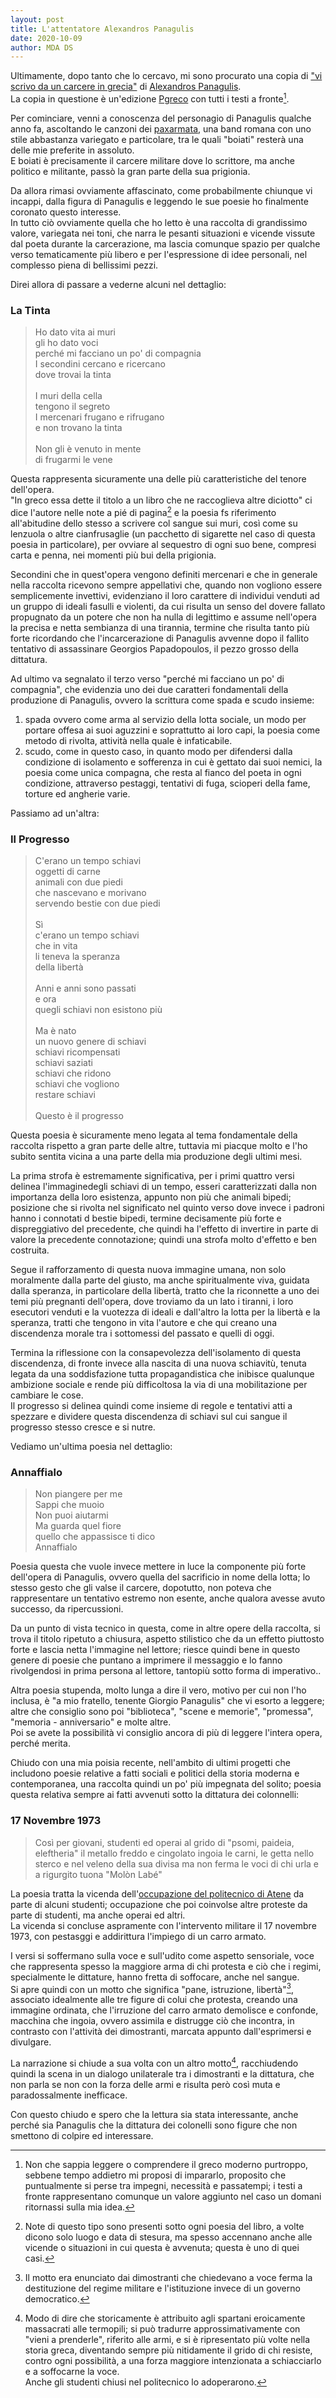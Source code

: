 ```yaml
---
layout: post
title: L'attentatore Alexandros Panagulis
date: 2020-10-09
author: MDA DS
---
```

Ultimamente, dopo tanto che lo cercavo, mi sono procurato una copia di ["vi scrivo da un carcere in grecia"](https://www.ibs.it/vi-scrivo-da-carcere-in-libro-alexandros-panagulis/e/9788868021870) di [Alexandros Panagulis](https://it.wikipedia.org/wiki/Alexandros_Panagulis).<br>
La copia in questione è un'edizione [Pgreco](http://edizionipgreco.it/libri/) con tutti i testi a fronte[^1].

Per cominciare, venni a conoscenza del personagio di Panagulis qualche anno fa, ascoltando le canzoni dei [paxarmata](https://www.youtube.com/channel/UC6Dc3P5rw9ZwqB1tgP62RNQ), una band romana con uno stile abbastanza variegato e particolare, tra le quali "boiati" resterà una delle mie preferite in assoluto.<br>
E boiati è precisamente il carcere militare dove lo scrittore, ma anche politico e militante, passò la gran parte della sua prigionia.

Da allora rimasi ovviamente affascinato, come probabilmente chiunque vi incappi, dalla figura di Panagulis e leggendo le sue poesie ho finalmente coronato questo interesse.<br>
In tutto ciò ovviamente quella che ho letto è una raccolta di grandissimo valore, variegata nei toni, che narra le pesanti situazioni e vicende vissute dal poeta durante la carcerazione, ma lascia comunque spazio per qualche verso tematicamente più libero e per l'espressione di idee personali, nel complesso piena di bellissimi pezzi.

Direi allora di passare a vederne alcuni nel dettaglio:

### La Tinta

> Ho dato vita ai muri <br>
> gli ho dato voci <br>
> perché mi facciano un po' di compagnia <br>
> I secondini cercano e ricercano <br>
> dove trovai la tinta <br>
> <br>
> I muri della cella <br>
> tengono il segreto <br>
> I mercenari frugano e rifrugano <br>
> e non trovano la tinta <br>
> <br>
> Non gli è venuto in mente <br>
> di frugarmi le vene

Questa rappresenta sicuramente una delle più caratteristiche del tenore dell'opera.<br>
"In greco essa dette il titolo a un libro che ne raccoglieva altre diciotto" ci dice l'autore nelle note a pié di pagina[^2] e la poesia fs riferimento all'abitudine dello stesso a scrivere col sangue sui muri, così come su lenzuola o altre cianfrusaglie (un pacchetto di sigarette nel caso di questa poesia in particolare), per ovviare al sequestro di ogni suo bene, compresi carta e penna, nei momenti più bui della prigionia.

Secondini che in quest'opera vengono definiti mercenari e che in generale nella raccolta ricevono sempre appellativi che, quando non vogliono essere semplicemente invettivi, evidenziano il loro carattere di individui venduti ad un gruppo di ideali fasulli e violenti, da cui risulta un senso del dovere fallato propugnato da un potere che non ha nulla di legittimo e assume nell'opera la precisa e netta sembianza di una tirannia, termine che risulta tanto più forte ricordando che l'incarcerazione di Panagulis avvenne dopo il fallito tentativo di assassinare Georgios Papadopoulos, il pezzo grosso della dittatura.

Ad ultimo va segnalato il terzo verso "perché mi facciano un po' di compagnia", che evidenzia uno dei due caratteri fondamentali della produzione di Panagulis, ovvero la scrittura come spada e scudo insieme:
1. spada ovvero come arma al servizio della lotta sociale, un modo per portare offesa ai suoi aguzzini e soprattutto ai loro capi, la poesia come metodo di rivolta, attività nella quale è infaticabile.
2. scudo, come in questo caso, in quanto modo per difendersi dalla condizione di isolamento e sofferenza in cui è gettato dai suoi nemici, la poesia come unica compagna, che resta al fianco del poeta in ogni condizione, attraverso pestaggi, tentativi di fuga, scioperi della fame, torture ed angherie varie.

Passiamo ad un'altra:

### Il Progresso

>C'erano un tempo schiavi<br>
>oggetti di carne<br>
>animali con due piedi<br>
>che nascevano e morivano<br>
>servendo bestie con due piedi<br>
><br>
>Sì<br>
>c'erano un tempo schiavi<br>
>che in vita<br>
>li teneva la speranza<br>
>della libertà<br>
><br>
>Anni e anni sono passati<br>
>e ora<br>
>quegli schiavi non esistono più<br>
><br>
>Ma è nato<br>
>un nuovo genere di schiavi<br>
>schiavi ricompensati<br>
>schiavi saziati<br>
>schiavi che ridono<br>
>schiavi che vogliono<br>
>restare schiavi<br>
><br>
>Questo è il progresso

Questa poesia è sicuramente meno legata al tema fondamentale della raccolta rispetto a gran parte delle altre, tuttavia mi piacque molto e l'ho subito sentita vicina a una parte della mia produzione degli ultimi mesi.

La prima strofa è estremamente significativa, per i primi quattro versi delinea l'immaginedegli schiavi di un tempo, esseri caratterizzati dalla non importanza della loro esistenza, appunto non più che animali bipedi; posizione che si rivolta nel significato nel quinto verso dove invece i padroni hanno i connotati d bestie bipedi, termine decisamente più forte e dispreggiativo del precedente, che quindi ha l'effetto di invertire in parte di valore la precedente connotazione; quindi una strofa molto d'effetto e ben costruita.

Segue il rafforzamento di questa nuova immagine umana, non solo moralmente dalla parte del giusto, ma anche spiritualmente viva, guidata dalla speranza, in particolare della libertà, tratto che la riconnette a uno dei temi più pregnanti dell'opera, dove troviamo da un lato i tiranni, i loro esecutori venduti e la vuotezza di ideali e dall'altro la lotta per la libertà e la speranza, tratti che tengono in vita l'autore e che qui creano una discendenza morale tra i sottomessi del passato e quelli di oggi.

Termina la riflessione con la consapevolezza dell'isolamento di questa discendenza, di fronte invece alla nascita di una nuova schiavitù, tenuta legata da una soddisfazione tutta propagandistica che inibisce qualunque ambizione sociale e rende più difficoltosa la via di una mobilitazione per cambiare le cose.<br>
Il progresso si delinea quindi come insieme di regole e tentativi atti a spezzare e dividere questa discendenza di schiavi sul cui sangue il progresso stesso cresce e si nutre.

Vediamo un'ultima poesia nel dettaglio:

### Annaffialo

>Non piangere per me<br>
>Sappi che muoio<br>
>Non puoi aiutarmi<br>
>Ma guarda quel fiore<br>
>quello che appassisce ti dico<br>
>Annaffialo

Poesia questa che vuole invece mettere in luce la componente più forte dell'opera di Panagulis, ovvero quella del sacrificio in nome della lotta; lo stesso gesto che gli valse il carcere, dopotutto, non poteva che rappresentare un tentativo estremo non esente, anche qualora avesse avuto successo, da ripercussioni.

Da un punto di vista tecnico in questa, come in altre opere della raccolta, si trova il titolo ripetuto a chiusura, aspetto stilistico che da un effetto piuttosto forte e lascia netta l'immagine nel lettore; riesce quindi bene in questo genere di poesie che puntano a imprimere il messaggio e lo fanno rivolgendosi in prima persona al lettore, tantopiù sotto forma di imperativo..

Altra poesia stupenda, molto lunga a dire il vero, motivo per cui non l'ho inclusa, è "a mio fratello, tenente Giorgio Panagulis" che vi esorto a leggere; altre che consiglio sono poi "biblioteca", "scene e memorie", "promessa", "memoria - anniversario" e molte altre.<br>
Poi se avete la possibilità vi consiglio ancora di più di leggere l'intera opera, perché merita.

Chiudo con una mia poisia recente, nell'ambito di ultimi progetti che includono poesie relative a fatti sociali e politici della storia moderna e contemporanea, una raccolta quindi un po' più impegnata del solito; poesia questa relativa sempre ai fatti avvenuti sotto la dittatura dei colonnelli:

### 17 Novembre 1973

>Così per giovani,
>studenti ed operai
>al grido di "psomi,
>paideia, eleftheria"
>il metallo freddo e cingolato
>ingoia le carni,
>le getta nello sterco
>e nel veleno della sua divisa
>ma non ferma
>le voci di chi urla
>e a rigurgito tuona
>"Molòn Labé"

La poesia tratta la vicenda dell'[occupazione del politecnico di Atene](https://greciamia.it/blogs/blog/politecnico-17-novembre) da parte di alcuni studenti; occupazione che poi coinvolse altre proteste da parte di studenti, ma anche operai ed altri.<br>
La vicenda si concluse aspramente con l'intervento militare il 17 novembre 1973, con pestasggi e addirittura l'impiego di un carro armato.

I versi si soffermano sulla voce e sull'udito come aspetto sensoriale, voce che rappresenta spesso la maggiore arma di chi protesta e ciò che i regimi, specialmente le dittature, hanno fretta di soffocare, anche nel sangue.<br>
Si apre quindi con un motto che significa "pane, istruzione, libertà"[^3], associato idealmente alle tre figure di colui che protesta, creando una immagine ordinata, che l'irruzione del carro armato demolisce e confonde, macchina che ingoia, ovvero assimila e distrugge ciò che incontra, in contrasto con l'attività dei dimostranti, marcata appunto dall'esprimersi e divulgare.

La narrazione si chiude a sua volta con un altro motto[^4], racchiudendo quindi la scena in un dialogo unilaterale tra i dimostranti e la dittatura, che non parla se non con la forza delle armi e risulta però così muta e paradossalmente inefficace.

Con questo chiudo e spero che la lettura sia stata interessante, anche perché sia Panagulis che la dittatura dei colonelli sono figure che non smettono di colpire ed interessare.

[^1]: Non che sappia leggere o comprendere il greco moderno purtroppo, sebbene tempo addietro mi proposi di impararlo, proposito che puntualmente si perse tra impegni, necessità e passatempi; i testi a fronte rappresentano comunque un valore aggiunto nel caso un domani ritornassi sulla mia idea.
[^2]: Note di questo tipo sono presenti sotto ogni poesia del libro, a volte dicono solo luogo e data di stesura, ma spesso accennano anche alle vicende o situazioni in cui questa è avvenuta; questa è uno di quei casi.
[^3]: Il motto era enunciato dai dimostranti che chiedevano a voce ferma la destituzione del regime militare e l'istituzione invece di un governo democratico.
[^4]: Modo di dire che storicamente è attribuito agli spartani eroicamente massacrati alle termopili; si può tradurre approssimativamente con "vieni a prenderle", riferito alle armi, e si è ripresentato più volte nella storia greca, diventando sempre più nitidamente il grido di chi resiste, contro ogni possibilità, a una forza maggiore intenzionata a schiacciarlo e a soffocarne la voce.<br> Anche gli studenti chiusi nel politecnico lo adoperarono.